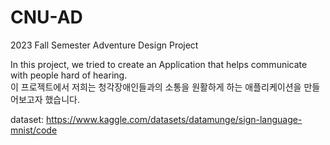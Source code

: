 # CNU-AD
2023 Fall Semester Adventure Design Project

In this project, we tried to create an Application that helps communicate with people hard of hearing.  
이 프로젝트에서 저희는 청각장애인들과의 소통을 원활하게 하는 애플리케이션을 만들어보고자 했습니다.

dataset: https://www.kaggle.com/datasets/datamunge/sign-language-mnist/code
